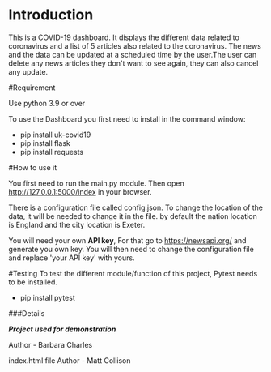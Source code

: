 # Introduction
This is a COVID-19 dashboard. It displays the different data related to 
coronavirus and a list of 5 articles also related to the coronavirus. The 
news and the data can be updated at a scheduled time by the user.The user 
can delete any news articles they don't want to see again, they can also 
cancel any update.

#Requirement

Use python 3.9 or over

To use the Dashboard you first need to install in the command window:
* pip install uk-covid19
* pip install flask
* pip install requests
 

#How to use it

You first need to run the main.py module. Then open http://127.0.0.1:5000/index
in your browser.

There is a configuration file called config.json. To change the location  of 
the data, it will be needed to change it in the file. by default the nation 
location is England and the city location is Exeter.

You will need your own **API key**, For that go to https://newsapi.org/ and 
generate you own key. You will then need to change the configuration file 
and replace 'your API key' with yours.

#Testing
To test the different module/function of this project, Pytest needs to be 
installed.

* pip install pytest

###Details

**_Project used for demonstration_**

Author - Barbara Charles

index.html file Author - Matt Collison
